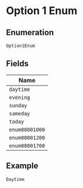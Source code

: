
# Option 1 Enum

## Enumeration

`Option1Enum`

## Fields

| Name |
|  --- |
| `daytime` |
| `evening` |
| `sunday` |
| `sameday` |
| `today` |
| `enum08001000` |
| `enum08001200` |
| `enum08001700` |

## Example

```
Daytime
```

